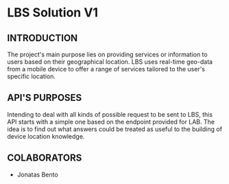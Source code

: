 # LBS Solution V1

## INTRODUCTION
The project's main purpose lies on providing services or information to users based on their geographical location. LBS uses real-time geo-data from a mobile device to offer a range of services tailored to the user's specific location.

## API'S PURPOSES
Intending to deal with all kinds of possible request to be sent to LBS, this API starts with a simple one based on the endpoint provided for LAB. The idea is to find out what answers could be treated as useful to the building of device location knowledge.

## COLABORATORS
- Jonatas Bento
